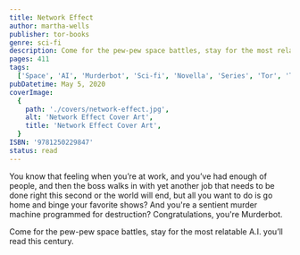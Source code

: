 ```yaml
---
title: Network Effect
author: martha-wells
publisher: tor-books
genre: sci-fi
description: Come for the pew-pew space battles, stay for the most relatable A.I. you’ll read this century.
pages: 411
tags:
  ['Space', 'AI', 'Murderbot', 'Sci-fi', 'Novella', 'Series', 'Tor', 'Tor.com']
pubDatetime: May 5, 2020
coverImage:
  {
    path: './covers/network-effect.jpg',
    alt: 'Network Effect Cover Art',
    title: 'Network Effect Cover Art',
  }
ISBN: '9781250229847'
status: read
---
```


You know that feeling when you’re at work, and you’ve had enough of people, and then the boss walks in with yet another job that needs to be done right this second or the world will end, but all you want to do is go home and binge your favorite shows? And you're a sentient murder machine programmed for destruction? Congratulations, you're Murderbot.

Come for the pew-pew space battles, stay for the most relatable A.I. you’ll read this century.
